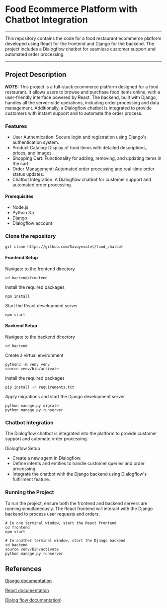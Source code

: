 # Food Ecommerce Platform with Chatbot Integration
***
This repository contains the code for a food restaurant ecommerce platform developed using React for the frontend and Django for the backend. The project includes a Dialogflow chatbot for seamless customer 
support and automated order processing.

***

## Project Description
**_NOTE:_** This project is a full-stack ecommerce platform designed for a food restaurant. It allows users to browse and purchase food items online, with a user-friendly interface powered by React. 
The backend, built with Django, handles all the server-side operations, including order processing and data management. Additionally, a Dialogflow chatbot is integrated to provide customers with instant support and to automate the order process.

### Features
* User Authentication: Secure login and registration using Django's authentication system.
* Product Catalog: Display of food items with detailed descriptions, prices, and images.
* Shopping Cart: Functionality for adding, removing, and updating items in the cart.
* Order Management: Automated order processing and real-time order status updates.
* Chatbot Integration: A Dialogflow chatbot for customer support and automated order processing.

#### Prerequisites
* Node.js
* Python 3.x
* Django
* Dialogflow account



### Clone the repository
```
git clone https://github.com/Savoyevatel/food_chatbot
```
#### Frontend Setup

Navigate to the frontend directory

```
cd backend/frontend
```

Install the required packages
```
npm install
```

Start the React development server
```
npm start
```

#### Backend Setup

Navigate to the backend directory

```
cd backend
```

Create a virtual environment

```
python3 -m venv venv
source venv/bin/activate
```

Install the required packages
```
pip install -r requirements.txt
```

Apply migrations and start the Django development server
```
python manage.py migrate
python manage.py runserver
```

### Chatbot Integration

The Dialogflow chatbot is integrated into the platform to provide customer support and automate order processing.

Dialogflow Setup
* Create a new agent in Dialogflow.
* Define intents and entities to handle customer queries and order processing.
* Integrate the chatbot with the Django backend using Dialogflow's fulfillment feature.
### Running the Project
To run the project, ensure both the frontend and backend servers are running simultaneously. The React frontend will interact with the Django backend to process user requests and orders.
```
# In one terminal window, start the React frontend
cd frontend
npm start

# In another terminal window, start the Django backend
cd backend
source venv/bin/activate
python manage.py runserver
```





## References

[Django documentation](https://docs.djangoproject.com/en/3.2/)

[React documentation](https://react.dev/)

[Dialog flow documentation](https://cloud.google.com/dialogflow/docs/))
